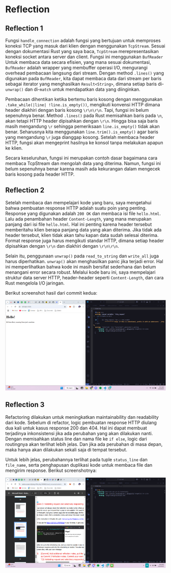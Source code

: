 # Reflection

## Reflection 1
Fungsi `handle_connection` adalah fungsi yang bertujuan untuk memproses koneksi TCP yang masuk dari klien dengan menggunakan `TcpStream`. Sesuai dengan dokumentasi Rust yang saya baca, `TcpStream` merepresentasikan koneksi socket antara server dan client. Fungsi ini menggunakan `BufReader` Untuk membaca data secara efisien, yang mana sesuai dokumentasi, `BufReader` adalah wrapper yang membuffer operasi I/O, mengurangi overhead pembacaan langsung dari stream. Dengan method `.lines()` yang digunakan pada `BufReader`, kita dapat membaca data dari stream per baris sebagai iterator yang menghasilkan `Result<String>`, dimana setiap baris di-`unwrap()` dan di-`match` untuk mendapatkan data yang diinginkan.

Pembacaan dihentikan ketika bertemu baris kosong dengan menggunakan `.take_while(|line| !line.is_empty())`, mengikuti konvensi HTTP dimana header diakhiri dengan baris kosong `\r\n\r\n`. Tapi, fungsi ini belum sepenuhnya benar. Method `.lines()` pada Rust memisahkan baris pada `\n`, akan tetapi HTTP header dipisahkan dengan `\r\n`. Hingga bisa saja baris masih mengandung `\r` sehingga pemeriksaan `line.is_empty()` tidak akan benar. Seharusnya kita menggunakan `line.trim().is_empty()` agar baris yang mengandung `\r` juga dianggap kosong. Setelah membaca header HTTP, fungsi akan mengeprint hasilnya ke konsol tanpa melakukan apapun ke klien.

Secara keseluruhan, fungsi ini merupakan contoh dasar bagaimana cara membaca TcpStream dan mengolah data yang diterima. Namun, fungsi ini belum sepenuhnya benar karena masih ada kekurangan dalam mengecek baris kosong pada header HTTP.

## Reflection 2
Setelah membaca dan mempelajari kode yang baru, saya mengetahui bahwa pembuatan response HTTP adalah suatu poin yang penting. Response yang digunakan adalah `200 OK` dan membaca isi file `hello.html`. Lalu ada penambahan header `Content-Length`, yang mana merupakan panjang dari isi file `hello.html`. Hal ini penting karena header tersebut memberitahu klien berapa panjang data yang akan diterima. Jika tidak ada header tersebut, klien tidak akan tahu kapan data sudah selesai diterima. Format response juga harus mengikuti standar HTTP, dimana setiap header dipisahkan dengan `\r\n` dan diakhiri dengan `\r\n\r\n`.

Selain itu, penggunaan `unwrap()` pada `read_to_string` dan `write_all` juga harus diperhatikan. `unwrap()` akan menghasilkan panic jika terjadi error. Hal ini memperlihatkan bahwa kode ini masih bersifat sederhana dan belum menangani error secara robust. Melalui kode baru ini, saya mempelajari struktur data server HTTP, header-header seperti `Content-Length`, dan cara Rust mengelola I/O jaringan.

Berikut screenshot hasil dari commit kedua:

![Commit 2 screen capture](/assets/images/commit2.png)

## Reflection 3
Refactoring dilakukan untuk meningkatkan maintainability dan readability dari kode. Sebelum di refactor, logic pembuatan response HTTP diulang dua kali untuk kasus response 200 dan 404. Hal ini dapat membuat terjadinya inkonsistensi jika ada perubahan yang akan dilakukan nanti. Dengan memisahkan status line dan nama file ke `if else`, logic dari routingnya akan terlihat lebih jelas. Dan jika ada perubahan di masa depan, maka hanya akan dilakukan sekali saja di tempat tersebut.

Untuk lebih jelas, perubahannya terlihat pada tuple `status_line` dan `file_name`, serta penghapusan duplikasi kode untuk membaca file dan mengirim response. Berikut screenshotnya:

![Commit 3 screen capture](/assets/images/commit3.png)
